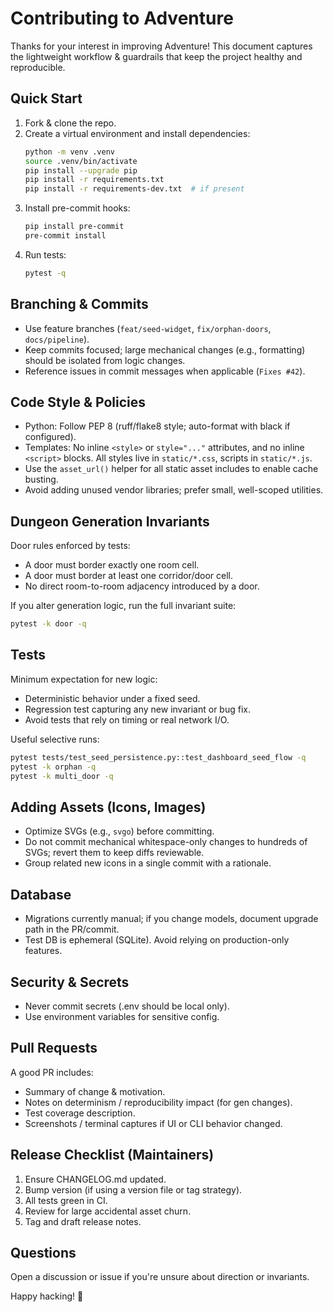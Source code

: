 # Contributing to Adventure

Thanks for your interest in improving Adventure! This document captures the lightweight workflow & guardrails that keep the project healthy and reproducible.

## Quick Start
1. Fork & clone the repo.
2. Create a virtual environment and install dependencies:
   ```bash
   python -m venv .venv
   source .venv/bin/activate
   pip install --upgrade pip
   pip install -r requirements.txt
   pip install -r requirements-dev.txt  # if present
   ```
3. Install pre-commit hooks:
   ```bash
   pip install pre-commit
   pre-commit install
   ```
4. Run tests:
   ```bash
   pytest -q
   ```

## Branching & Commits
- Use feature branches (`feat/seed-widget`, `fix/orphan-doors`, `docs/pipeline`).
- Keep commits focused; large mechanical changes (e.g., formatting) should be isolated from logic changes.
- Reference issues in commit messages when applicable (`Fixes #42`).

## Code Style & Policies
- Python: Follow PEP 8 (ruff/flake8 style; auto-format with black if configured).
- Templates: No inline `<style>` or `style="..."` attributes, and no inline `<script>` blocks. All styles live in `static/*.css`, scripts in `static/*.js`.
- Use the `asset_url()` helper for all static asset includes to enable cache busting.
- Avoid adding unused vendor libraries; prefer small, well-scoped utilities.

## Dungeon Generation Invariants
Door rules enforced by tests:
- A door must border exactly one room cell.
- A door must border at least one corridor/door cell.
- No direct room-to-room adjacency introduced by a door.

If you alter generation logic, run the full invariant suite:
```bash
pytest -k door -q
```

## Tests
Minimum expectation for new logic:
- Deterministic behavior under a fixed seed.
- Regression test capturing any new invariant or bug fix.
- Avoid tests that rely on timing or real network I/O.

Useful selective runs:
```bash
pytest tests/test_seed_persistence.py::test_dashboard_seed_flow -q
pytest -k orphan -q
pytest -k multi_door -q
```

## Adding Assets (Icons, Images)
- Optimize SVGs (e.g., `svgo`) before committing.
- Do not commit mechanical whitespace-only changes to hundreds of SVGs; revert them to keep diffs reviewable.
- Group related new icons in a single commit with a rationale.

## Database
- Migrations currently manual; if you change models, document upgrade path in the PR/commit.
- Test DB is ephemeral (SQLite). Avoid relying on production-only features.

## Security & Secrets
- Never commit secrets (.env should be local only).
- Use environment variables for sensitive config.

## Pull Requests
A good PR includes:
- Summary of change & motivation.
- Notes on determinism / reproducibility impact (for gen changes).
- Test coverage description.
- Screenshots / terminal captures if UI or CLI behavior changed.

## Release Checklist (Maintainers)
1. Ensure CHANGELOG.md updated.
2. Bump version (if using a version file or tag strategy).
3. All tests green in CI.
4. Review for large accidental asset churn.
5. Tag and draft release notes.

## Questions
Open a discussion or issue if you're unsure about direction or invariants.

Happy hacking! 🚀
